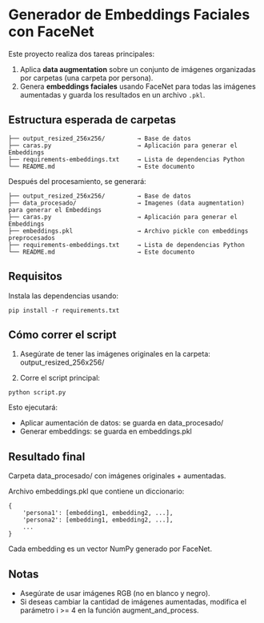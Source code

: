 # Generador de Embeddings Faciales con FaceNet

Este proyecto realiza dos tareas principales:
1. Aplica **data augmentation** sobre un conjunto de imágenes organizadas por carpetas (una carpeta por persona).
2. Genera **embeddings faciales** usando FaceNet para todas las imágenes aumentadas y guarda los resultados en un archivo `.pkl`.


## Estructura esperada de carpetas
```
├── output_resized_256x256/         → Base de datos
├── caras.py                        → Aplicación para generar el Embeddings
├── requirements-embeddings.txt     → Lista de dependencias Python
└── README.md                       → Este documento
```


Después del procesamiento, se generará:

```
├── output_resized_256x256/         → Base de datos
├── data_procesado/                 → Imagenes (data augmentation) para generar el Embeddings
├── caras.py                        → Aplicación para generar el Embeddings
├── embeddings.pkl                  → Archivo pickle con embeddings preprocesados
├── requirements-embeddings.txt     → Lista de dependencias Python
└── README.md                       → Este documento
```


## Requisitos

Instala las dependencias usando:
```
pip install -r requirements.txt
```

## Cómo correr el script

1. Asegúrate de tener las imágenes originales en la carpeta: output_resized_256x256/

2. Corre el script principal:
```
python script.py
```
Esto ejecutará:
- Aplicar aumentación de datos: se guarda en data_procesado/
- Generar embeddings: se guarda en embeddings.pkl

## Resultado final
Carpeta data_procesado/ con imágenes originales + aumentadas.

Archivo embeddings.pkl que contiene un diccionario:
```
{
    'persona1': [embedding1, embedding2, ...],
    'persona2': [embedding1, embedding2, ...],
    ...
}
```
Cada embedding es un vector NumPy generado por FaceNet.

## Notas
- Asegúrate de usar imágenes RGB (no en blanco y negro).
- Si deseas cambiar la cantidad de imágenes aumentadas, modifica el parámetro i >= 4 en la función augment_and_process.
